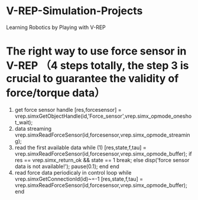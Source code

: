 # V-REP-Simulation-Projects
Learning Robotics by Playing with V-REP

# The right way to use force sensor in V-REP （4 steps totally, the step 3 is crucial to guarantee the validity of force/torque data）
1. get force sensor handle
[res,forcesensor] = vrep.simxGetObjectHandle(id,'Force_sensor',vrep.simx_opmode_oneshot_wait);
2. data streaming
vrep.simxReadForceSensor(id,forcesensor,vrep.simx_opmode_streaming);
3. read the first available data
while (1)
   [res,state,f,tau] = vrep.simxReadForceSensor(id,forcesensor,vrep.simx_opmode_buffer);
   if res == vrep.simx_return_ok && state == 1
      break;
   else
      disp('force sensor data is not available!');
      pause(0.1);
   end
end
4. read force data periodicaly in control loop
while vrep.simxGetConnectionId(id)~=-1
   [res,state,f,tau] = vrep.simxReadForceSensor(id,forcesensor,vrep.simx_opmode_buffer);
end
